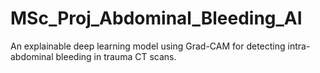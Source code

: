 # MSc_Proj_Abdominal_Bleeding_AI
An explainable deep learning model using Grad-CAM for detecting intra-abdominal bleeding in trauma CT scans.
